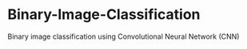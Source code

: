 # Binary-Image-Classification
Binary image classification using  Convolutional Neural Network (CNN)
